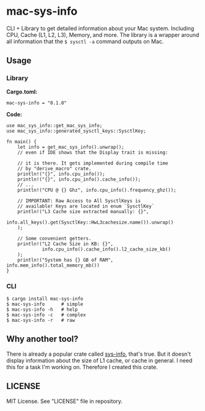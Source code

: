 # mac-sys-info
CLI + Library to get detailed information about your Mac system. Including CPU, Cache (L1, L2, L3), Memory, and more.
The library is a wrapper around all information that the `$ sysctl -a` command outputs
on Mac.

## Usage
### Library
**Cargo.toml:**
```
mac-sys-info = "0.1.0"
```
**Code:**
```
use mac_sys_info::get_mac_sys_info;
use mac_sys_info::generated_sysctl_keys::SysctlKey;

fn main() {
    let info = get_mac_sys_info().unwrap();
    // even if IDE shows that the Display trait is missing:

    // it is there. It gets implemented during compile time
    // by "derive_macro" crate.
    println!("{}", info.cpu_info());
    println!("{}", info.cpu_info().cache_info());
    // ...
    println!("CPU @ {} Ghz", info.cpu_info().frequency_ghz());
    
    // IMPORTANT: Raw Access to All SysctlKeys is
    // available! Keys are located in enum `SysctlKey`
    println!("L3 Cache size extracted manually: {}",
             info.all_keys().get(SysctlKey::HwL3cachesize.name()).unwrap()
    );
    
    // Some convenient getters.
    println!("L2 Cache Size in KB: {}",
             info.cpu_info().cache_info().l2_cache_size_kb()
    );
    println!("System has {} GB of RAM", info.mem_info().total_memory_mb())
}
```
### CLI
```
$ cargo install mac-sys-info
$ mac-sys-info      # simple
$ mac-sys-info -h   # help
$ mac-sys-info -c   # complex
$ mac-sys-info -r   # raw
```

## Why another tool?
There is already a popular crate called [sys-info](https://crates.io/crates/sys-info), that's true.
But it doesn't display information about the size of L1 cache, or cache in general.
I need this for a task I'm working on. Therefore I created this crate.

## LICENSE
MIT License. See "LICENSE" file in repository.
